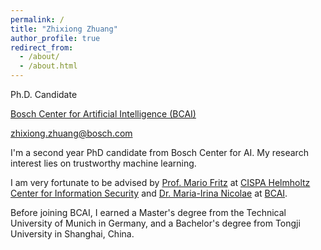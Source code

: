 ```yaml
---
permalink: /
title: "Zhixiong Zhuang"
author_profile: true
redirect_from: 
  - /about/
  - /about.html
---
```


Ph.D. Candidate

[Bosch Center for Artificial Intelligence (BCAI)](https://www.bosch-ai.com/)

zhixiong.zhuang@bosch.com

I'm a second year PhD candidate from Bosch Center for AI. My research interest lies on trustworthy machine learning.

I am very fortunate to be advised by [Prof. Mario Fritz](https://cispa.saarland/group/fritz/) at [CISPA Helmholtz Center for Information Security](https://cispa.de/en) and [Dr. Maria-Irina Nicolae](https://ririnicolae.github.io/) at [BCAI](https://www.bosch-ai.com/).

Before joining BCAI, I earned a Master's degree from the Technical University of Munich in Germany, and a Bachelor's degree from Tongji University in Shanghai, China.
